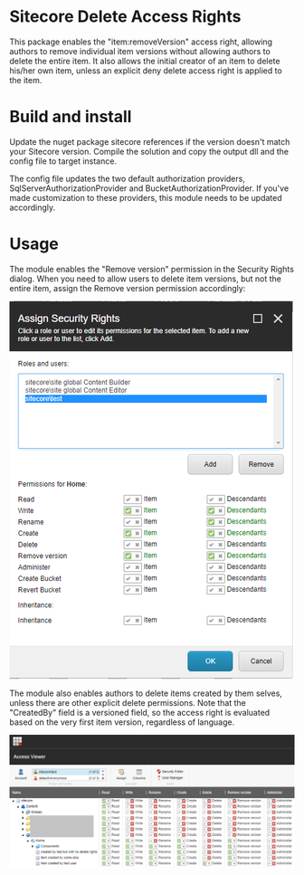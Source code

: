 # Sitecore Delete Access Rights
This package enables the "item:removeVersion" access right, 
allowing authors to remove individual item versions without 
allowing authors to delete the entire item. It also allows 
the initial creator of an item to delete his/her own item, 
unless an explicit deny delete access right is applied to 
the item.

# Build and install
Update the nuget package sitecore references if the version
doesn't match your Sitecore version. Compile the solution 
and copy the output dll and the config file to target
instance.

The config file updates the two default authorization providers, 
SqlServerAuthorizationProvider and BucketAuthorizationProvider.
If you've made customization to these providers, this module
needs to be updated accordingly.

# Usage
The module enables the "Remove version" permission in the 
Security Rights dialog. When you need to allow users to delete
item versions, but not the entire item, assign the Remove
version permission accordingly:

![remove version access option](img/remove-version-access-option.png)

The module also enables authors to delete items created by
them selves, unless there are other explicit delete permissions.
Note that the "CreatedBy" field is a versioned field, so the
access right is evaluated based on the very first item version, 
regardless of language.

![access viewer](img/access-viewer.png)

